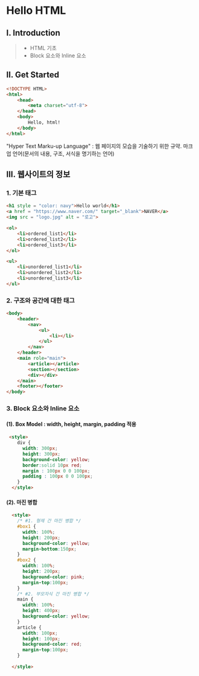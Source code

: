 # Hello HTML

## Ⅰ. Introduction
> * HTML 기초
> * Block 요소와 Inline 요소

## Ⅱ. Get Started

```html
<!DOCTYPE HTML>
<html>
    <head>
        <meta charset="utf-8">
    </head>
    <body>
        Hello, html!
    </body>
</html>
```

"Hyper Text Marku-up Language" : 웹 페이지의 모습을 기술하기 위한 규약. 마크업 언어(문서의 내용, 구조, 서식을 명기하는 언어) 


## Ⅲ. 웹사이트의 정보

### 1. 기본 태그
```html
<h1 style = "color: navy">Hello world</h1>
<a href = "https://www.naver.com/" target="_blank">NAVER</a>
<img src = "logo.jpg" alt = "로고">

<ol>
    <li>ordered_list1</li>
    <li>ordered_list2</li>
    <li>ordered_list3</li>
</ol>

<ul>
    <li>unordered_list1</li>
    <li>unordered_list2</li>
    <li>unordered_list3</li>
</ul>
```

### 2. 구조와 공간에 대한 태그
```html
<body>
    <header>
        <nav>
            <ul>
                <li></li>
            </ul>
        </nav>
    </header>
    <main role="main">
        <article></article>
        <section></section>
        <div></div>
    </main>
    <footer></footer>
</body>
```

### 3. Block 요소와 Inline 요소

#### (1). Box Model : width, height, margin, padding 적용
```html
 <style>
    div {
      width: 300px;
      height: 300px;
      background-color: yellow;
      border:solid 10px red;
      margin : 100px 0 0 100px;
      padding : 100px 0 0 100px;
    }
  </style>
```

#### (2). 마진 병합
```html
  <style>
    /* #1. 형제 간 마진 병합 */
    #box1 {
      width: 100%;
      height: 200px;
      background-color: yellow;
      margin-bottom:150px;
    }  
    #box2 {
      width: 100%;
      height: 200px;
      background-color: pink;
      margin-top:100px;
    }  
    /* #2. 부모자식 간 마진 병합 */
    main {
      width: 100%;
      height: 400px;
      background-color: yellow;
    }
    article {
      width: 100px;
      height: 100px;
      background-color: red;
      margin-top:100px;
    }
    
  </style>
```
